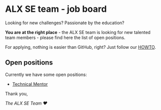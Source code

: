 # ALX SE team - job board

Looking for new challenges? Passionate by the education?

**You are at the right place** - the ALX SE team is looking for new talented team members - please find here the list of open positions.


For applying, nothing is easier than GitHub, right? Just follow our [HOWTO](HOWTO.md).


## Open positions

Currently we have some open positions:

- [Technical Mentor](positions/technical_mentor.md)


Thank you,

*The ALX SE Team ❤️*

